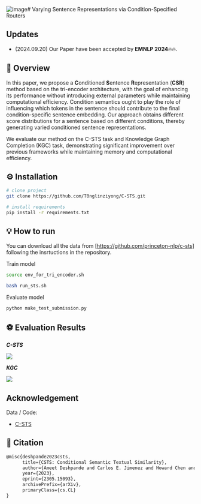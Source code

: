 ![image](https://github.com/user-attachments/assets/ea8add18-9c46-4f12-93dc-c9d3ef3abd25)# Varying Sentence Representations via Condition-Specified Routers

## Updates

- (2024.09.20) Our Paper have been accepted by **EMNLP 2024**🔥🔥.

## 🚀 Overview

In this paper, we propose a **C**onditioned **S**entence **R**epresentation (**CSR**) method based on the tri-encoder architecture, with the goal of enhancing its performance without introducing external parameters while maintaining computational efficiency. Condition semantics ought to play the role of influencing which tokens in the sentence should contribute to the final condition-specific sentence embedding. Our approach obtains different score distributions for a sentence based on different conditions, thereby generating varied conditioned sentence representations.

We evaluate our method on the C-STS task and Knowledge Graph Completion (KGC) task, demonstrating significant improvement over previous frameworks while maintaining memory and computational efficiency.

## ⚙️ Installation

```bash
# clone project
git clone https://github.com/T0nglinziyong/C-STS.git

# install requirements
pip install -r requirements.txt

```

## 💡 How to run

You can download all the data from [https://github.com/princeton-nlp/c-sts] following the insrtuctions in the repository.

Train model

```bash
source env_for_tri_encoder.sh

bash run_sts.sh
```

Evaluate model

```python
python make_test_submission.py
```

## ⚽ Evaluation Results

***C-STS***

<img src='img/longchat-lines.png'>

***KGC***

<img src='img/lost-in-the-middle.png'>

## Acknowledgement

Data / Code: 
- [C-STS](https://github.com/princeton-nlp/c-sts)

## 📜 Citation

```tex
@misc{deshpande2023csts,
      title={CSTS: Conditional Semantic Textual Similarity}, 
      author={Ameet Deshpande and Carlos E. Jimenez and Howard Chen and Vishvak Murahari and Victoria Graf and Tanmay Rajpurohit and Ashwin Kalyan and Danqi Chen and Karthik Narasimhan},
      year={2023},
      eprint={2305.15093},
      archivePrefix={arXiv},
      primaryClass={cs.CL}
}
```
